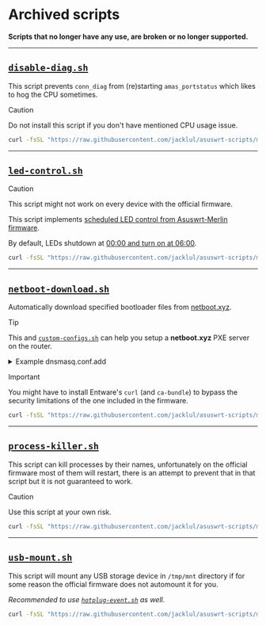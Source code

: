 # Archived scripts

**Scripts that no longer have any use, are broken or no longer supported.**

----

## [`disable-diag.sh`](/archive/disable-diag.sh)

This script prevents `conn_diag` from (re)starting `amas_portstatus` which likes to hog the CPU sometimes.

> [!CAUTION]
> Do not install this script if you don't have mentioned CPU usage issue.

```sh
curl -fsSL "https://raw.githubusercontent.com/jacklul/asuswrt-scripts/master/archive/disable-diag.sh" -o /jffs/scripts/disable-diag.sh
```

----

## [`led-control.sh`](/archive/led-control.sh)

> [!CAUTION]
> This script might not work on every device with the official firmware.

This script implements [scheduled LED control from Asuswrt-Merlin firmware](https://github.com/RMerl/asuswrt-merlin.ng/wiki/Scheduled-LED-control).

By default, LEDs shutdown at <ins>00:00 and turn on at 06:00</ins>.

```sh
curl -fsSL "https://raw.githubusercontent.com/jacklul/asuswrt-scripts/master/archive/led-control.sh" -o /jffs/scripts/led-control.sh
```

----

## [`netboot-download.sh`](/archive/netboot-download.sh)

Automatically download specified bootloader files from [netboot.xyz](https://netboot.xyz).

> [!TIP]
> This and [`custom-configs.sh`](#user-content-custom-configssh) can help you setup a **netboot.xyz** PXE server on the router.
>
> <details>
> <summary>Example dnsmasq.conf.add</summary>
>
> ```
> dhcp-option=66,192.168.1.1
> enable-tftp
> tftp-no-fail
> tftp-root=/tmp/netboot.xyz
> dhcp-match=set:bios,option:client-arch,0
> dhcp-boot=tag:bios,netboot.xyz.kpxe,,192.168.1.1
> dhcp-boot=tag:!bios,netboot.xyz.efi,,192.168.1.1
> ```
>
> Replace `192.168.1.1` with your router's IP address.
>
> </details>

> [!IMPORTANT]
> You might have to install Entware's `curl` (and `ca-bundle`) to bypass the security limitations of the one included in the firmware.

```sh
curl -fsSL "https://raw.githubusercontent.com/jacklul/asuswrt-scripts/master/archive/netboot-download.sh" -o /jffs/scripts/netboot-download.sh
```

----

## [`process-killer.sh`](/archive/process-killer.sh)

This script can kill processes by their names, unfortunately on the official firmware most of them will restart, there is an attempt to prevent that in that script but it is not guaranteed to work.

> [!CAUTION]
> Use this script at your own risk.

```sh
curl -fsSL "https://raw.githubusercontent.com/jacklul/asuswrt-scripts/master/archive/process-killer.sh" -o /jffs/scripts/process-killer.sh
```

----

## [`usb-mount.sh`](/archive/usb-mount.sh)

This script will mount any USB storage device in `/tmp/mnt` directory if for some reason the official firmware does not automount it for you.

_Recommended to use [`hotplug-event.sh`](/#user-content-hotplug-eventsh) as well._

```sh
curl -fsSL "https://raw.githubusercontent.com/jacklul/asuswrt-scripts/master/archive/usb-mount.sh" -o /jffs/scripts/usb-mount.sh
```
